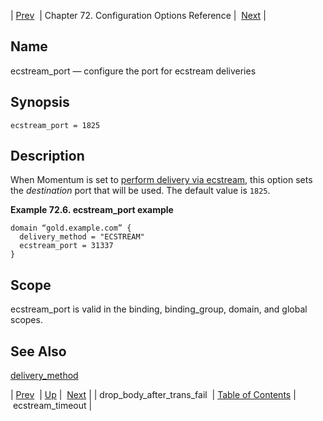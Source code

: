 | [Prev](conf.ref.drop_body_after_trans_fail)  | Chapter 72. Configuration Options Reference |  [Next](conf.ref.ecstream_timeout) |

<a name="conf.ref.ecstream_port"></a>
## Name

ecstream_port — configure the port for ecstream deliveries

## Synopsis

`ecstream_port = 1825`

<a name="idp24512240"></a>
## Description

When Momentum is set to [perform delivery via ecstream](conf.ref.delivery_method "delivery_method"), this option sets the *destination* port that will be used. The default value is `1825`.

<a name="conf.ref.ecstream_port.example"></a>

**Example 72.6. ecstream_port example**

```
domain “gold.example.com” {
  delivery_method = "ECSTREAM"
  ecstream_port = 31337
}
```

<a name="idp24518096"></a>
## Scope

ecstream_port is valid in the binding, binding_group, domain, and global scopes.

<a name="idp24519968"></a>
## See Also

[delivery_method](conf.ref.delivery_method "delivery_method")

| [Prev](conf.ref.drop_body_after_trans_fail)  | [Up](config.options.ref) |  [Next](conf.ref.ecstream_timeout) |
| drop_body_after_trans_fail  | [Table of Contents](index) |  ecstream_timeout |

